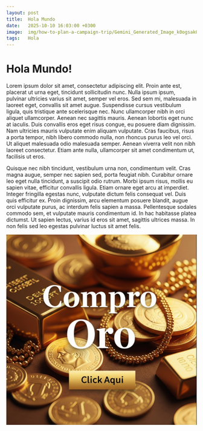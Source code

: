 ```yaml
---
layout: post
title:  Hola Mundo
date:   2025-10-10 16:03:00 +0300
image:  img/how-to-plan-a-campaign-trip/Gemini_Generated_Image_k0ogsak0ogsak0og.png
tags:   Hola
---
```


# Hola Mundo!

Lorem ipsum dolor sit amet, consectetur adipiscing elit. Proin ante est, placerat ut urna eget, tincidunt sollicitudin nunc. Nulla ipsum ipsum, pulvinar ultricies varius sit amet, semper vel eros. Sed sem mi, malesuada in laoreet eget, convallis sit amet augue. Suspendisse cursus vestibulum ligula, quis tristique ante scelerisque nec. Nunc ullamcorper nibh in orci aliquet ullamcorper. Aenean nec sagittis mauris. Aenean lobortis eget nunc at iaculis. Duis convallis eros eget risus congue, eu posuere diam dignissim. Nam ultricies mauris vulputate enim aliquam vulputate. Cras faucibus, risus a porta tempor, nibh libero commodo nulla, non rhoncus purus leo vel orci. Ut aliquet malesuada odio malesuada semper. Aenean viverra velit non nibh laoreet consectetur. Etiam ante nulla, ullamcorper sit amet condimentum ut, facilisis ut eros.

Quisque nec nibh tincidunt, vestibulum urna non, condimentum velit. Cras magna augue, semper nec sapien sed, porta feugiat nibh. Curabitur ornare leo eget nulla tincidunt, a suscipit odio rutrum. Morbi ipsum risus, mollis eu sapien vitae, efficitur convallis ligula. Etiam ornare eget arcu at imperdiet. Integer fringilla egestas nunc, vulputate dictum felis consequat vel. Duis quis efficitur ex. Proin dignissim, arcu elementum posuere blandit, augue orci vulputate purus, ac interdum felis sapien a massa. Pellentesque sodales commodo sem, et vulputate mauris condimentum id. In hac habitasse platea dictumst. Ut sapien lectus, varius id eros sit amet, sagittis ultrices massa. In non felis sed leo egestas pulvinar luctus sit amet felis.

![](img/how-to-plan-a-campaign-trip/Gemini_Generated_Image_k0ogsak0ogsak0og.png)